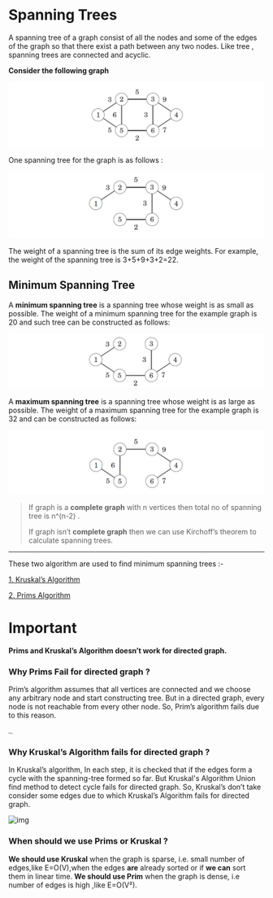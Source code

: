 # Spanning Trees

A spanning tree of a graph consist of all the nodes and some of the edges of the graph so that there exist a path between any two nodes. Like tree , spanning trees are connected and acyclic.

**Consider the following graph**

![image-20210223103532891](image-20210223103532891.png)

One spanning tree for the graph is as follows :

![image-20210223103616314](image-20210223103616314.png)



The weight of a spanning tree is the sum of its edge weights. For example, the weight of the spanning tree is 3+5+9+3+2=22.

## Minimum Spanning Tree

A **minimum spanning tree** is a spanning tree whose weight is as small as possible. The weight of a minimum spanning tree for the example graph is 20 and such tree can be constructed as follows:

![image-20210223104116010](image-20210223104116010.png)

A **maximum spanning tree** is a spanning tree whose weight is as large as possible. The weight of a maximum spanning tree for the example graph is 32 and can be constructed as follows:

![image-20210223104244132](image-20210223104244132.png)

> If graph is a **complete graph** with n vertices then total no of spanning tree is  n^(n-2) .
>
> If graph isn’t **complete graph** then we can use Kirchoff’s theorem to calculate spanning trees.

------

These two algorithm are used to find minimum spanning trees :- 

[1. Kruskal’s Algorithm](Kruskal's%20Algorithm)

[2. Prims Algorithm](Prim's%20Algorithm)

# Important 

**Prims and Kruskal’s Algorithm doesn’t work for directed graph.**

### Why Prims Fail for directed graph ?

Prim’s algorithm assumes that all vertices are connected and we choose any arbitrary node and start constructing tree. But in a directed graph, every node is not reachable from every other node. So, Prim’s algorithm fails due to this reason.

<img src="https://media.geeksforgeeks.org/wp-content/cdn-uploads/20200320001817/Untitled-Diagramksh.png" alt="img" style="zoom: 19%;" />

### Why Kruskal’s Algorithm fails for directed graph ?

In Kruskal’s algorithm, In each step, it is checked that if the edges form a cycle with the spanning-tree formed so far. But Kruskal's Algorithm Union find method to detect cycle fails for directed graph. So, Kruskal’s don’t take consider some edges due to which Kruskal’s Algorithm fails for directed graph.

![img](https://media.geeksforgeeks.org/wp-content/cdn-uploads/20200320002247/Untitled-Diagramksjd.png)

### When should we use Prims or Kruskal ?

**We should use Kruskal** when the graph is sparse, i.e. small number of edges,like E=O(V),when the edges **are** already sorted or if **we can** sort them in linear time. **We should use Prim** when the graph is dense, i.e number of edges is high ,like E=O(V²).